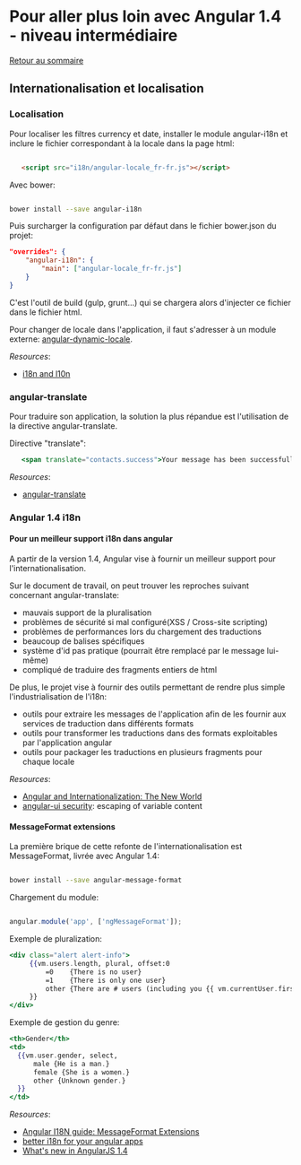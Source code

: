 # Pour aller plus loin avec Angular 1.4 - niveau intermédiaire

[Retour au sommaire](02.00.angular-intermediate.documentation-fr.md)

## Internationalisation et localisation

### Localisation

Pour localiser les filtres currency et date, installer le module angular-i18n et inclure le fichier correspondant à la locale dans la page html:

``` html

   <script src="i18n/angular-locale_fr-fr.js"></script>

```

Avec bower:

``` bash

bower install --save angular-i18n

```

Puis surcharger la configuration par défaut dans le fichier bower.json du projet:

``` json
"overrides": {
    "angular-i18n": {
        "main": ["angular-locale_fr-fr.js"]
    }
}

```
C'est l'outil de build (gulp, grunt...) qui se chargera alors d'injecter ce fichier dans le fichier html.

Pour changer de locale dans l'application, il faut s'adresser à un module externe: [angular-dynamic-locale](https://github.com/lgalfaso/angular-dynamic-locale).

 *Resources*: 

* [i18n and l10n](https://code.angularjs.org/1.4.7/docs/guide/i18n)

### angular-translate

Pour traduire son application, la solution la plus répandue est l'utilisation de la directive angular-translate.

Directive "translate":
 ``` handlebars 
    <span translate="contacts.success">Your message has been successfully sent. You will receive an answer as soon as possible.</span>
 ```  
 
 
 *Resources*: 

* [angular-translate](https://github.com/angular-translate/angular-translate)

### Angular 1.4 i18n

#### Pour un meilleur support i18n dans angular

A partir de la version 1.4, Angular vise à fournir un meilleur support pour l'internationalisation.

Sur le document de travail, on peut trouver les reproches suivant concernant angular-translate: 

* mauvais support de la pluralisation
* problèmes de sécurité si mal configuré(XSS / Cross-site scripting)
* problèmes de performances lors du chargement des traductions
* beaucoup de balises spécifiques
* système d'id pas pratique (pourrait être remplacé par le message lui-même)
* compliqué de traduire des fragments entiers de html

De plus, le projet vise à fournir des outils permettant de rendre plus simple l'industrialisation de l'i18n:
* outils pour extraire les messages de l'application afin de les fournir aux services de traduction dans différents formats
* outils pour transformer les traductions dans des formats exploitables par l'application angular
* outils pour packager les traductions en plusieurs fragments pour chaque locale 

 *Resources*: 

* [Angular and Internationalization: The New World](https://docs.google.com/document/d/1mwyOFsAD-bPoXTk3Hthq0CAcGXCUw-BtTJMR4nGTY-0)
* [angular-ui security](http://angular-translate.github.io/docs/#/guide/19_security): escaping of variable content


#### MessageFormat extensions

La première brique de cette refonte de l'internationalisation est MessageFormat, livrée avec Angular 1.4:

``` bash

bower install --save angular-message-format

```
Chargement du module:

``` js

angular.module('app', ['ngMessageFormat']);

```

Exemple de pluralization:
 ``` handlebars 
<div class="alert alert-info">
      {{vm.users.length, plural, offset:0
          =0    {There is no user}
          =1    {There is only one user}
          other {There are # users (including you {{ vm.currentUser.firstName }}).}
      }}
</div>
 ```      
 
Exemple de gestion du genre:

  ``` handlebars 
<th>Gender</th>
<td>
    {{vm.user.gender, select,
        male {He is a man.}
        female {She is a women.}
        other {Unknown gender.}
    }}
</td>
 ```
 
*Resources*: 

* [Angular I18N guide: MessageFormat Extensions](https://code.angularjs.org/1.4.7/docs/guide/i18n#messageformat-extensions)
* [better i18n for your angular apps](http://pascalprecht.github.io/slides/better-i18n-for-your-angular-apps/)
* [What's new in AngularJS 1.4](http://blog.ninja-squad.com/2015/07/21/what-is-new-angularjs-1.4/)